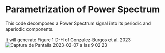 # Parametrization of Power Spectrum
This code decomposes a Power Spectrum signal into its periodic and aperiodic components. <br>
<br>
It will generate Figure 1 D-H of Gonzalez-Burgos et al. 2023 <br>
![Captura de Pantalla 2023-02-07 a las 9 02 23](https://user-images.githubusercontent.com/114731759/217186435-c6781484-4137-4d22-a02a-663a9083a568.png)
